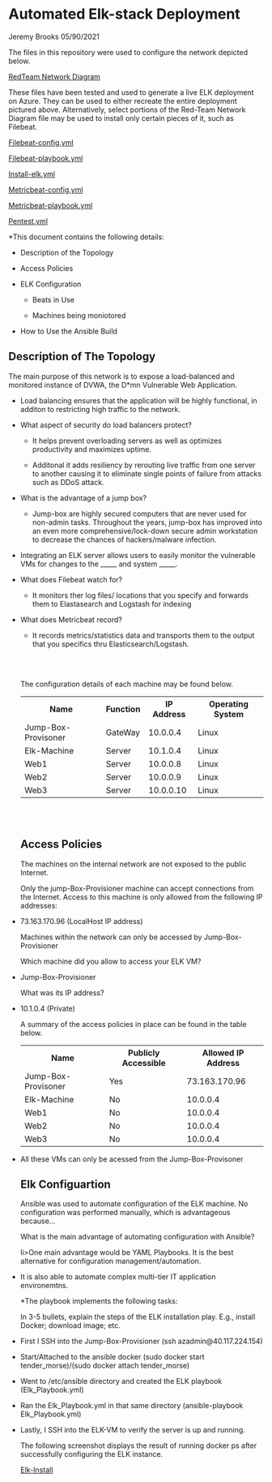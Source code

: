 # Automated Elk-stack Deployment
Jeremy Brooks 05/90/2021

<p>The files in this repository were used to configure the network depicted below.</p>

<a href="https://github.com/jbrooks417/Elk-stack-/blob/main/Diagrams/Capture4.PNG"> RedTeam Network Diagram</a>

<p>These files have been tested and used to generate a live ELK deployment on Azure. They can be used to either recreate the entire deployment pictured above. Alternatively, select portions of the Red-Team Network Diagram file may be used to install only certain pieces of it, such as Filebeat.</p>

<a href="https://github.com/jbrooks417/Elk-stack-/blob/main/Ansible/filebeat-config.yml"> Filebeat-config.yml</a>

<a href="https://github.com/jbrooks417/Elk-stack-/blob/main/Ansible/filebeat-playbook%20.yml"> Filebeat-playbook.yml</a>

<a href="https://github.com/jbrooks417/Elk-stack-/blob/main/Ansible/install-elk.yml"> Install-elk.yml</a>

<a href="https://github.com/jbrooks417/Elk-stack-/blob/main/Ansible/metricbeat-configuration.yml"> Metricbeat-config.yml</a>

<a href="https://github.com/jbrooks417/Elk-stack-/blob/main/Ansible/metricbeat-playbook.yml"> Metricbeat-playbook.yml</a>

<a href="https://github.com/jbrooks417/Elk-stack-/blob/main/Ansible/pentest.yml"> Pentest.yml</a> 

<p>*This document contains the following details:</p>
<ul>
  
  <p><li>Description of the Topology</li></p>
  
  <p><li>Access Policies</li></p>
  
  <p><li>ELK Configuration</li></p>
  
  <p><ul><li>Beats in Use</li></p>
  
  <li>Machines being moniotored</li></ul>
    
<p><li>How to Use the Ansible Build</li></p>
</ul>  
<p><h2>Description of The Topology</h2></p>
<p>The main purpose of this network is to expose a load-balanced and monitored instance of DVWA, the D*mn Vulnerable Web Application.</p>
<ul>
<p><li>Load balancing ensures that the application will be highly functional, in additon to restricting high traffic to the network.</li></p>
 
<p><li>What aspect of security do load balancers protect?</li></p>

<p><ul><li>It helps prevent overloading servers as well as optimizes productivity and maximizes uptime.</li></ul></p>

<p><ul><li>Additonal it adds resiliency by rerouting live traffic from one server to another causing it to eliminate single points of failure from attacks such as DDoS attack.
</li></ul></p>

<li>What is the advantage of a jump box?</li>

 <p><ul><li>Jump-box are highly secured computers that are never used for non-admin tasks. Throughout the years, jump-box has improved into an even more comprehensive/lock-down secure admin workstation to decrease the chances of hackers/malware infection.</li></ul></p>

<p><li>Integrating an ELK server allows users to easily monitor the vulnerable VMs for changes to the _____ and system _____.</li></p>

<p><li>What does Filebeat watch for?</li></p>

<p><ul><li>It monitors ther log files/ locations that you specify and forwards them to Elastasearch and Logstash for indexing</li></ul></p>

<p><li>What does Metricbeat record?</li></p>
<p><ul><li>It records metrics/statistics data and transports them to the output that you specifics thru Elasticsearch/Logstash.</li></ul></p>
<br></br>
<p>The configuration details of each machine may be found below.</p>

<table style="width:100%">
  <tr>
    <th>Name</th>
    <th>Function</th>
    <th>IP Address</th>
    <th>Operating System</th>
  </tr>
   <tr>
     <td>Jump-Box-Provisoner</td>
     <td>GateWay</td>
     <td>10.0.0.4</td>
     <td>Linux</td>
  </tr>  
   <tr>
     <td>Elk-Machine</td>
     <td>Server</td>
     <td>10.1.0.4</td>
     <td>Linux</td>
  </tr>
   <tr>
     <td>Web1</td>
     <td>Server</td>
     <td>10.0.0.8</td>
     <td>Linux</td>
  </tr>
   <tr>
     <td>Web2</td>
     <td>Server</td>
     <td>10.0.0.9</td>
     <td>Linux</td>
  </tr>
  <tr>
     <td>Web3</td>
     <td>Server</td>
     <td>10.0.0.10</td>
     <td>Linux</td>
  </tr>
</table>  


<br></br>

<h2>Access Policies</h2>
<p>The machines on the internal network are not exposed to the public Internet.</p>

<p>Only the jump-Box-Provisioner machine can accept connections from the Internet.
Access to this machine is only allowed from the following IP addresses:</p>
<p><li>73.163.170.96 (LocalHost IP address)</li></p>
<p>Machines within the network can only be accessed by Jump-Box-Provisioner</p>

<p>Which machine did you allow to access your ELK VM?</p>

<p><li>Jump-Box-Provisioner</li></p>

<p>What was its IP address?</p>

<p><li>10.1.0.4 (Private)</li></p>
<p>A summary of the access policies in place can be found in the table below.</p>
   
 <table style="width:100%">
  <tr>
    <th>Name</th>
    <th>Publicly Accessible</th>
    <th>Allowed IP Address</th>
    
  </tr>
   <tr>
     <td>Jump-Box-Provisoner</td>
     <td>Yes</td>
     <td>73.163.170.96</td>
  </tr>  
   <tr>
     <td>Elk-Machine</td>
     <td>No</td>
     <td>10.0.0.4</td>
  </tr>
   <tr>
     <td>Web1</td>
     <td>No</td>
     <td>10.0.0.4</td>
  </tr>
   <tr>
     <td>Web2</td>
     <td>No</td>
     <td>10.0.0.4</td>
  </tr>
  <tr>
     <td>Web3</td>
     <td>No</td>
     <td>10.0.0.4</td>
  </tr>
</table>     
<p><li>All these VMs can only be acessed from the Jump-Box-Provisoner</li></p>

<h2>Elk Configuartion</h2>
<p>Ansible was used to automate configuration of the ELK machine. No configuration was performed manually, which is advantageous because...</p>

<p>What is the main advantage of automating configuration with Ansible?</p>

<p>li>One main advantage would be YAML Playbooks. It is the best alternative for configuration management/automation.</li></p>
<p><li>It is also able to automate complex multi-tier IT application environemtns.</li></p>
*The playbook implements the following tasks:

<p>In 3-5 bullets, explain the steps of the ELK installation play. E.g., install Docker; download image; etc.</p>

<p><li>First I SSH into the Jump-Box-Provisioner (ssh azadmin@40.117.224.154)</li></p>
<p><li>Start/Attached to the ansible docker (sudo docker start tender_morse)/(sudo docker attach tender_morse)</li></p>
<p><li>Went to /etc/ansible directory and created the ELK playbook (Elk_Playbook.yml)</li></p>
<p><li>Ran the Elk_Playbook.yml in that same directory (ansible-playbook Elk_Playbook.yml)</li></p>
<p><li>Lastly, I SSH into the ELK-VM to verify the server is up and running.</li></p>
<p>The following screenshot displays the result of running docker ps after successfully configuring the ELK instance.</p>
<a href="https://github.com/jbrooks417/Elk-stack-/blob/main/Linux/Capture5.PNG"> Elk-Install</a>
